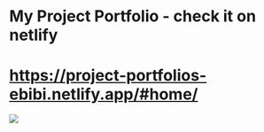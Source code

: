 # My Project Portfolio - check it on netlify

# https://project-portfolios-ebibi.netlify.app/#home/

![](/src/assets/Profile.jpg)
